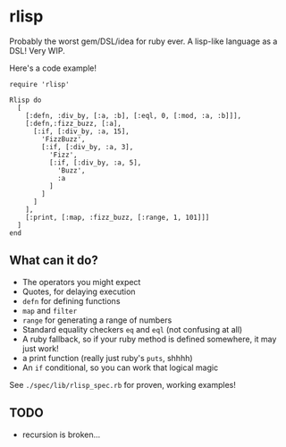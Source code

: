 rlisp
=====

Probably the worst gem/DSL/idea for ruby ever. A lisp-like language as a DSL! Very WIP.

Here's a code example!
```
require 'rlisp'

Rlisp do
  [
    [:defn, :div_by, [:a, :b], [:eql, 0, [:mod, :a, :b]]],
    [:defn,:fizz_buzz, [:a],
      [:if, [:div_by, :a, 15],
        'FizzBuzz',
        [:if, [:div_by, :a, 3],
          'Fizz',
          [:if, [:div_by, :a, 5],
            'Buzz',
            :a
          ]
        ]
      ]
    ],
    [:print, [:map, :fizz_buzz, [:range, 1, 101]]]
  ]
end
```

## What can it do?
 - The operators you might expect
 - Quotes, for delaying execution
 - `defn` for defining functions
 - `map` and `filter`
 - `range` for generating a range of numbers
 - Standard equality checkers `eq` and `eql` (not confusing at all)
 - A ruby fallback, so if your ruby method is defined somewhere, it may just work!
 - a print function (really just ruby's `puts`, shhhh)
 - An `if` conditional, so you can work that logical magic

See `./spec/lib/rlisp_spec.rb` for proven, working examples!

## TODO
 - recursion is broken...
